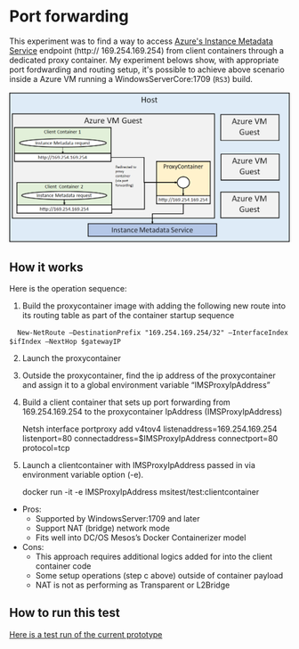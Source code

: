 
# Port forwarding  

   This experiment was to find a way to access [Azure's Instance Metadata Service](https://docs.microsoft.com/en-us/azure/virtual-machines/windows/instance-metadata-service) endpoint (http:// 169.254.169.254) from client containers through a dedicated proxy container. My experiment belows show, with appropriate port fordwarding and routing setup,  it's possible to achieve above scenario inside a Azure VM running a WindowsServerCore:1709 (`RS3`) build. 

![Block diagram for Proxying Instance Metadata Service request](https://github.com/soccerGB/MSIExperiment/blob/master/PortForwardingNat/docs/InstanceMetadata.png "Proxying Instance Metadata Service request")


## How it works

Here is the operation sequence:

   1.	Build the proxycontainer image with adding the following new route into its routing table 
      as part of the container startup sequence

      New-NetRoute –DestinationPrefix "169.254.169.254/32" –InterfaceIndex $ifIndex –NextHop $gatewayIP

   2.	Launch the proxycontainer

   3.	Outside the proxycontainer, find the ip address of the proxycontainer  and assign it to a global 
      environment variable “IMSProxyIpAddress”

   4.	Build a client container that sets up port forwarding from 169.254.169.254 to the proxycontainer 
      IpAddress  (IMSProxyIpAddress)

         Netsh interface portproxy add v4tov4 listenaddress=169.254.169.254 listenport=80 
                        connectaddress=$IMSProxyIpAddress connectport=80  protocol=tcp

   5.	Launch a clientcontainer with IMSProxyIpAddress passed in via environment variable option (-e). 

         docker run -it -e IMSProxyIpAddress msitest/test:clientcontainer

   - Pros:
      - Supported by WindowsServer:1709 and later
      - Support NAT (bridge) network mode
      - Fits well into DC/OS Mesos’s Docker Containerizer model 
   - Cons:
      - This approach requires additional logics added for into the client container code
      - Some setup operations  (step c above) outside of container payload
      - NAT is not as performing as Transparent or L2Bridge 


## How to run this test 

   [Here is a test run of the current prototype](https://github.com/soccerGB/MSIExperiment/blob/master/PortForwardingNat/docs/TestRun.md)

